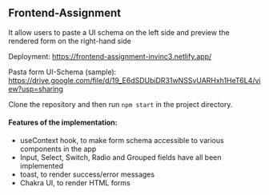 ## Frontend-Assignment

It allow users to paste a UI schema on the left side and preview the rendered form on the right-hand side

Deployment: https://frontend-assignment-invinc3.netlify.app/

Pasta form UI-Schema (sample): https://drive.google.com/file/d/19_E6dSDUbiDR31wNSSvUARHxh1HeT6L4/view?usp=sharing

Clone the repository and then run `npm start` in the project directory.

#### Features of the implementation:
- useContext hook, to make form schema accessible to various components in the app
- Input, Select, Switch, Radio and Grouped fields have all been implemented
- toast, to render success/error messages
- Chakra UI, to render HTML forms
